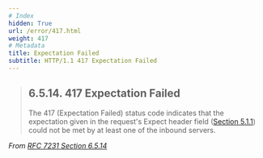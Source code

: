 ```yaml
---
# Index
hidden: True
url: /error/417.html
weight: 417
# Metadata
title: Expectation Failed
subtitle: HTTP/1.1 417 Expectation Failed
---
```


> ## 6.5.14.  417 Expectation Failed
>
> The 417 (Expectation Failed) status code indicates that the
> expectation given in the request's Expect header field
> ([Section 5.1.1](https://tools.ietf.org/html/rfc7231#section-5.1.1))
> could not be met by at least one of the inbound
> servers.

<cite>From [RFC 7231 Section 6.5.14](https://tools.ietf.org/html/rfc7231#section-6.5.14)</cite>
